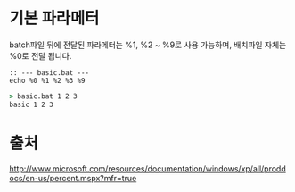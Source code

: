 # 기본 파라메터

batch파일 뒤에 전달된 파라메터는 %1, %2 ~ %9로 사용 가능하며, 배치파일 자체는 %0로 전달 됩니다.

```batch
:: --- basic.bat ---
echo %0 %1 %2 %3 %9
```

```cmd
> basic.bat 1 2 3
basic 1 2 3
```

# 출처

http://www.microsoft.com/resources/documentation/windows/xp/all/proddocs/en-us/percent.mspx?mfr=true
